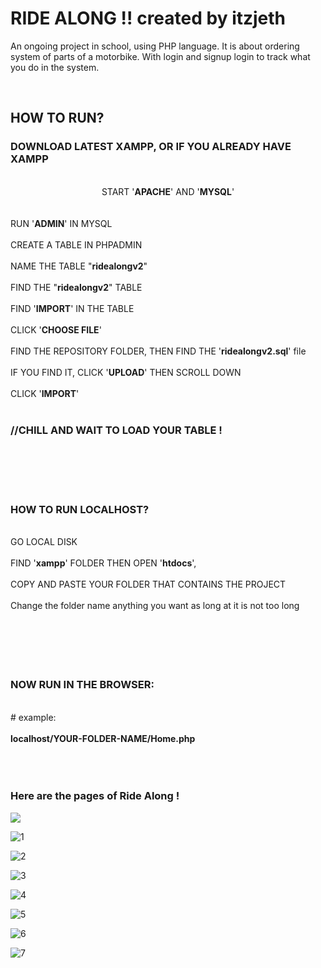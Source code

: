 <h1> RIDE ALONG !! created by itzjeth </h1>

  An ongoing project in school, using PHP language. It is about ordering system of parts of a motorbike. With login and signup login to track what you do in the system.  

<br>

  ## HOW TO RUN?
  ### DOWNLOAD LATEST XAMPP, OR IF YOU ALREADY HAVE XAMPP 
  <br>
  
  <center> START '<b>APACHE</b>' AND '<b>MYSQL</b>' </center>
  <br>
  <br>
  RUN '<b>ADMIN</b>' IN MYSQL
   <br>
  <br>
  CREATE A TABLE IN PHPADMIN 
 <br>
  <br>
  NAME THE TABLE "<b>ridealongv2</b>"
 <br>
  <br>
  FIND THE "<b>ridealongv2</b>" TABLE 
 <br>
  <br>
  FIND '<b>IMPORT</b>' IN THE TABLE 
 <br>
  <br>
  CLICK '<b>CHOOSE FILE</b>'
 <br>
  <br>
 FIND THE REPOSITORY FOLDER, THEN FIND THE '<b>ridealongv2.sql</b>' file
 <br>
  <br>
IF YOU FIND IT, CLICK '<b>UPLOAD</b>' THEN SCROLL DOWN
 <br>
  <br>
CLICK '<b>IMPORT</b>'
 <br>
  <br>
  
  
### //CHILL AND WAIT TO LOAD YOUR TABLE !
 <br>
  <br> 
  <br>
  <br>
  
### HOW TO RUN LOCALHOST?
 <br>
GO LOCAL DISK
 <br>
  <br>
FIND '<b>xampp</b>' FOLDER THEN OPEN '<b>htdocs</b>', 
 <br>
  <br>
COPY AND PASTE YOUR FOLDER THAT CONTAINS THE PROJECT
 <br>
  <br>
Change the folder name anything you want as long at it is not too long
 <br>
  <br>
   <br>
  <br> <br>
  <br>
  
### NOW RUN IN THE BROWSER:
 <br>
# example:
 <br>
  <br>
<b>localhost/YOUR-FOLDER-NAME/Home.php</b>

 <br>
  <br> 
  <br>
  <br>
  
### Here are the pages of Ride Along !
![](https://drive.google.com/file/d/1z6ol_39n-jSddTsqdPt_qjGwWkZoae5F/view?usp=drive_link)

![1](https://github.com/itzjeth/RIDE-ALONG/assets/134015673/91b70674-7e97-4243-baa3-8fd114ecf3e1)

![2](https://github.com/itzjeth/RIDE-ALONG/assets/134015673/39889495-884b-4b23-b527-80b57684198f)

![3](https://github.com/itzjeth/RIDE-ALONG/assets/134015673/34fe8cd3-bc2f-4a8d-86e9-4335218a4575)

![4](https://github.com/itzjeth/RIDE-ALONG/assets/134015673/05b9c872-4044-488a-869c-0498089512a0)

![5](https://github.com/itzjeth/RIDE-ALONG/assets/134015673/2dca4b43-2599-4b00-aa29-a278fa0b41f4)

![6](https://github.com/itzjeth/RIDE-ALONG/assets/134015673/3178d1ca-cf90-438b-84f7-450b98633d6e)

![7](https://github.com/itzjeth/RIDE-ALONG/assets/134015673/57c1f877-078e-441c-acfb-0613334ba706)

